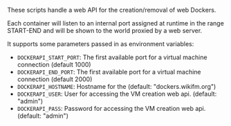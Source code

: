 These scripts handle a web API for the creation/removal of web Dockers.

Each container will listen to an internal port assigned at runtime in the range START-END and will be shown to the world proxied by a web server.

It supports some parameters passed in as environment variables:
 * `DOCKERAPI_START_PORT`: The first available port for a virtual machine connection (default 1000)
 * `DOCKERAPI_END_PORT`: The first available port for a virtual machine connection (default 2000)
 * `DOCKERAPI_HOSTNAME`: Hostname for the (default: "dockers.wikifm.org")
 * `DOCKERAPI_USER`: User for accessing the VM creation web api. (default: "admin")
 * `DOCKERAPI_PASS`: Password for accessing the VM creation web api. (default: "admin")

